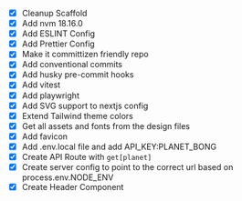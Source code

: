 - [x] Cleanup Scaffold
- [x] Add nvm 18.16.0
- [x] Add ESLINT Config
- [x] Add Prettier Config
- [x] Make it committizen friendly repo
- [x] Add conventional commits
- [x] Add husky pre-commit hooks
- [x] Add vitest
- [x] Add playwright
- [x] Add SVG support to nextjs config
- [x] Extend Tailwind theme colors
- [x] Get all assets and fonts from the design files
- [x] Add favicon
- [x] Add .env.local file and add API_KEY:PLANET_BONG
- [x] Create API Route with `get[planet]`
- [x] Create server config to point to the correct url based on process.env.NODE_ENV
- [x] Create Header Component
